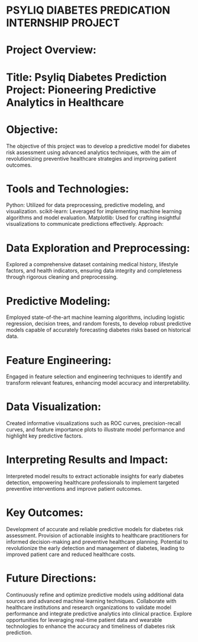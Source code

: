 # PSYLIQ DIABETES PREDICATION INTERNSHIP PROJECT
# Project Overview:
# Title: Psyliq Diabetes Prediction Project: Pioneering Predictive Analytics in Healthcare
# Objective:
The objective of this project was to develop a predictive model for diabetes risk assessment using advanced analytics techniques, with the aim of revolutionizing preventive healthcare strategies and improving patient outcomes.

# Tools and Technologies:
Python: Utilized for data preprocessing, predictive modeling, and visualization.
scikit-learn: Leveraged for implementing machine learning algorithms and model evaluation.
Matplotlib: Used for crafting insightful visualizations to communicate predictions effectively.
Approach:
# Data Exploration and Preprocessing:

Explored a comprehensive dataset containing medical history, lifestyle factors, and health indicators, ensuring data integrity and completeness through rigorous cleaning and preprocessing.
# Predictive Modeling:

Employed state-of-the-art machine learning algorithms, including logistic regression, decision trees, and random forests, to develop robust predictive models capable of accurately forecasting diabetes risks based on historical data.
# Feature Engineering:

Engaged in feature selection and engineering techniques to identify and transform relevant features, enhancing model accuracy and interpretability.
# Data Visualization:

Created informative visualizations such as ROC curves, precision-recall curves, and feature importance plots to illustrate model performance and highlight key predictive factors.
# Interpreting Results and Impact:

Interpreted model results to extract actionable insights for early diabetes detection, empowering healthcare professionals to implement targeted preventive interventions and improve patient outcomes.
# Key Outcomes:
Development of accurate and reliable predictive models for diabetes risk assessment.
Provision of actionable insights to healthcare practitioners for informed decision-making and preventive healthcare planning.
Potential to revolutionize the early detection and management of diabetes, leading to improved patient care and reduced healthcare costs.
# Future Directions:
Continuously refine and optimize predictive models using additional data sources and advanced machine learning techniques.
Collaborate with healthcare institutions and research organizations to validate model performance and integrate predictive analytics into clinical practice.
Explore opportunities for leveraging real-time patient data and wearable technologies to enhance the accuracy and timeliness of diabetes risk prediction.
